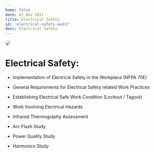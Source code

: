 ```yaml
---
home: false
date: 01 Nov 2021
title: Electrical Safety
id: 'electrical-safety-audit'
desc: Electrical Safety
---
```


<img src="/services/electrical-safety.jpg" style="border-radius: 0.5rem;"/>

# Electrical Safety:

- Implementation of Electrical Safety in the Workplace (NFPA 70E)

- General Requirements for Electrical Safety related Work Practices

- Establishing Electrical Safe Work Condition (Lockout / Tagout)

- Work Involving Electrical Hazards

- Infrared Thermography Assessment

- Arc Flash Study

- Power Quality Study

- Harmonics Study